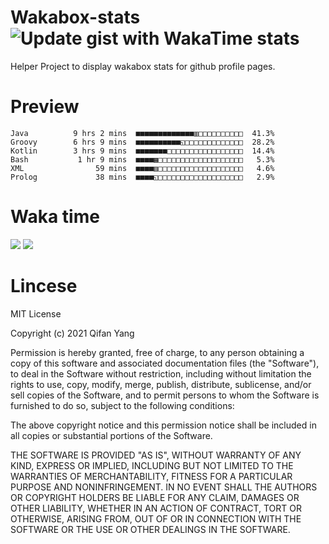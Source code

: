  # Wakabox-stats ![Update gist with WakaTime stats](https://github.com/underwindfall/wakabox-stats/workflows/Update%20gist%20with%20WakaTime%20stats/badge.svg)

  Helper Project to display wakabox stats for github profile pages. 
 # Preview 
  
  ```  
 Java          9 hrs 2 mins  ■■■■■■■■■■■■■▥□□□□□□□□□□  41.3%
Groovy        6 hrs 9 mins  ■■■■■■■■■■◱□□□□□□□□□□□□□  28.2%
Kotlin        3 hrs 9 mins  ■■■■■■■□□□□□□□□□□□□□□□□□  14.4%
Bash           1 hr 9 mins  ■■■■▦□□□□□□□□□□□□□□□□□□□   5.3%
XML                59 mins  ■■■■▥□□□□□□□□□□□□□□□□□□□   4.6%
Prolog             38 mins  ■■■■◱□□□□□□□□□□□□□□□□□□□   2.9% 
 ``` 
  
 
 
  
  # Waka time 

  ![](https://wakatime.com/share/@underwindfall/04fb31b6-0c1f-434d-b3a5-ac5e62f5364c.svg)
  ![](https://wakatime.com/share/@underwindfall/3d98f640-5c0f-4faf-b8df-1c48dec045b2.svg)
  
  # Lincese 

  MIT License

  Copyright (c) 2021 Qifan Yang
  
  Permission is hereby granted, free of charge, to any person obtaining a copy
  of this software and associated documentation files (the "Software"), to deal
  in the Software without restriction, including without limitation the rights
  to use, copy, modify, merge, publish, distribute, sublicense, and/or sell
  copies of the Software, and to permit persons to whom the Software is
  furnished to do so, subject to the following conditions:
  
  The above copyright notice and this permission notice shall be included in all
  copies or substantial portions of the Software.
  
  THE SOFTWARE IS PROVIDED "AS IS", WITHOUT WARRANTY OF ANY KIND, EXPRESS OR
  IMPLIED, INCLUDING BUT NOT LIMITED TO THE WARRANTIES OF MERCHANTABILITY,
  FITNESS FOR A PARTICULAR PURPOSE AND NONINFRINGEMENT. IN NO EVENT SHALL THE
  AUTHORS OR COPYRIGHT HOLDERS BE LIABLE FOR ANY CLAIM, DAMAGES OR OTHER
  LIABILITY, WHETHER IN AN ACTION OF CONTRACT, TORT OR OTHERWISE, ARISING FROM,
  OUT OF OR IN CONNECTION WITH THE SOFTWARE OR THE USE OR OTHER DEALINGS IN THE
  SOFTWARE.
